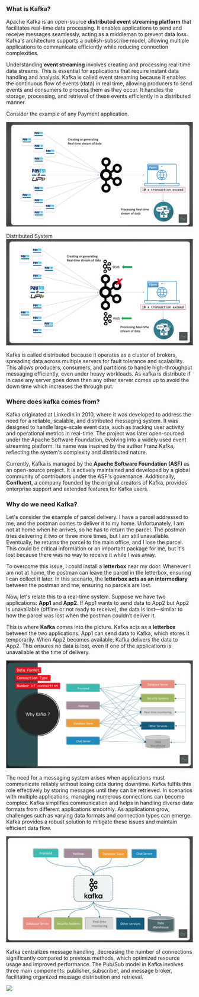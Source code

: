 ### What is Kafka?
Apache Kafka is an open-source **distributed event streaming platform** that facilitates real-time data processing. It enables applications to send and receive messages seamlessly, acting as a middleman to prevent data loss. Kafka's architecture supports a publish-subscribe model, allowing multiple applications to communicate efficiently while reducing connection complexities.

Understanding **event streaming** involves creating and processing real-time data streams. This is essential for applications that require instant data handling and analysis.
Kafka is called event streaming because it enables the continuous flow of events (data) in real time, allowing producers to send events and consumers to process them as they occur. It handles the storage, processing, and retrieval of these events efficiently in a distributed manner.

Consider the example of any Payment application.

![](Images/Image_1.png)

Distributed  System
![](Images/Image_2.png)


Kafka is called distributed because it operates as a cluster of brokers, spreading data across multiple servers for fault tolerance and scalability. This allows producers, consumers, and partitions to handle high-throughput messaging efficiently, even under heavy workloads.
As kafka is distribute  if in case any server goes down then any other server comes up to avoid the down time which increases the through put.

### Where does kafka comes from?

Kafka originated at LinkedIn in 2010, where it was developed to address the need for a reliable, scalable, and distributed messaging system. It was designed to handle large-scale event data, such as tracking user activity and operational metrics in real-time. The project was later open-sourced under the Apache Software Foundation, evolving into a widely used event streaming platform. Its name was inspired by the author Franz Kafka, reflecting the system's complexity and distributed nature.

Currently, Kafka is managed by the **Apache Software Foundation (ASF)** as an open-source project. It is actively maintained and developed by a global community of contributors under the ASF's governance. Additionally, **Confluent**, a company founded by the original creators of Kafka, provides enterprise support and extended features for Kafka users.

### Why do we need Kafka?

Let's consider the example of parcel delivery. I have a parcel addressed to me, and the postman comes to deliver it to my home. Unfortunately, I am not at home when he arrives, so he has to return the parcel. The postman tries delivering it two or three more times, but I am still unavailable. Eventually, he returns the parcel to the main office, and I lose the parcel. This could be critical information or an important package for me, but it's lost because there was no way to receive it while I was away.

To overcome this issue, I could install a **letterbox** near my door. Whenever I am not at home, the postman can leave the parcel in the letterbox, ensuring I can collect it later. In this scenario, the **letterbox acts as an intermediary** between the postman and me, ensuring no parcels are lost.

Now, let's relate this to a real-time system. Suppose we have two applications: **App1** and **App2**. If App1 wants to send data to App2 but App2 is unavailable (offline or not ready to receive), the data is lost—similar to how the parcel was lost when the postman couldn’t deliver it.

This is where **Kafka** comes into the picture. Kafka acts as a **letterbox** between the two applications. App1 can send data to Kafka, which stores it temporarily. When App2 becomes available, Kafka delivers the data to App2. This ensures no data is lost, even if one of the applications is unavailable at the time of delivery.

![](Images/Image_3.png)

The need for a messaging system arises when applications must communicate reliably without losing data during downtime. Kafka fulfils this role effectively by storing messages until they can be retrieved.
In scenarios with multiple applications, managing numerous connections can become complex. Kafka simplifies communication and helps in handling diverse data formats from different applications smoothly.
As applications grow, challenges such as varying data formats and connection types can emerge. Kafka provides a robust solution to mitigate these issues and maintain efficient data flow.

![](Images/Image_4.png)


Kafka centralizes message handling, decreasing the number of connections significantly compared to previous methods, which optimized resource usage and improved performance.
The Pub/Sub model in Kafka involves three main components: publisher, subscriber, and message broker, facilitating organized message distribution and retrieval.

![](Chapter-1/Images/Image_5.png)
